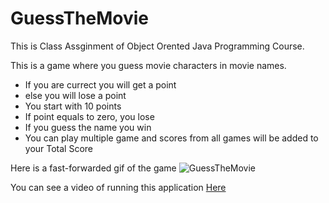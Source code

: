 # GuessTheMovie
This is Class Assginment of Object Orented Java Programming Course.

This is a game where you guess movie characters in movie names.
 - If you are currect you will get a point
 - else you will lose a point
 - You start with 10 points
 - If point equals to zero, you lose
 - If you guess the name you win
 - You can play multiple game and scores from all games will be added to your Total Score
 
Here is a fast-forwarded gif of the game
![GuessTheMovie](https://i.ibb.co/pXMsgq7/farhan.gif)
 
You can see a video of running this application [Here](https://youtu.be/zNsT_BCwFec)
